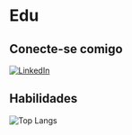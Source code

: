 # Edu

## Conecte-se comigo
[![LinkedIn](https://img.shields.io/badge/LinkedIn-000?style=for-the-badge&logo=linkedin&logoColor=0E76A8)](https://www.linkedin.com/in/eduardocandrade/)

## Habilidades
![Top Langs](https://github-readme-stats-git-masterrstaa-rickstaa.vercel.app/api/top-langs/?username=itwhiteraccoon&bg_color=000&border_color=30A3DC&title_color=E94D5F&text_color=FFF)
